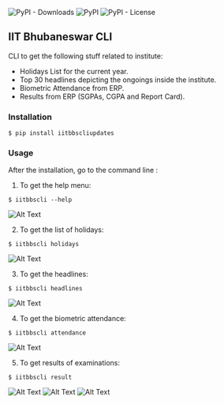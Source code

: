 ![PyPI - Downloads](https://img.shields.io/pypi/dm/iitbbscliupdates.svg) ![PyPI](https://img.shields.io/pypi/v/iitbbscliupdates.svg) ![PyPI - License](https://img.shields.io/pypi/l/iitbbscliupdates.svg)
## IIT Bhubaneswar CLI
CLI to get the following stuff related to institute:
* Holidays List for the current year.
* Top 30 headlines depicting the ongoings inside the institute.
* Biometric Attendance from ERP.
* Results from ERP (SGPAs, CGPA and Report Card).

### Installation
```
$ pip install iitbbscliupdates
```
### Usage
After the installation, go to the command line :
1. To get the help menu: 
```
$ iitbbscli --help
```
![Alt Text](https://github.com/IronVenom/iitbbscli/blob/master/assets/help.JPG)

2. To get the list of holidays:
```
$ iitbbscli holidays
```
![Alt Text](https://github.com/IronVenom/iitbbscli/blob/master/assets/holidays.JPG)

3. To get the headlines:
```
$ iitbbscli headlines
```
![Alt Text](https://github.com/IronVenom/iitbbscli/blob/master/assets/headlines.JPG)

4. To get the biometric attendance:
```
$ iitbbscli attendance
```
![Alt Text](https://github.com/IronVenom/iitbbscli/blob/master/assets/attendance_.png)

5. To get results of examinations:
```
$ iitbbscli result
```
![Alt Text](https://github.com/IronVenom/iitbbscli/blob/master/assets/cgpa_.png)
![Alt Text](https://github.com/IronVenom/iitbbscli/blob/master/assets/report%20card_.png)
![Alt Text](https://github.com/IronVenom/iitbbscli/blob/master/assets/sgpa_.png)


